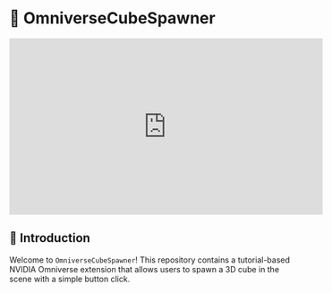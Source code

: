 # 🌌 OmniverseCubeSpawner
<iframe width="560" height="315" src="https://www.youtube.com/watch?v=eGxV_PGNpOg&t=20s" frameborder="0" allow="accelerometer; autoplay; encrypted-media; gyroscope; picture-in-picture" allowfullscreen></iframe>

## 📖 Introduction
Welcome to `OmniverseCubeSpawner`! This repository contains a tutorial-based NVIDIA Omniverse extension that allows users to spawn a 3D cube in the scene with a simple button click.
